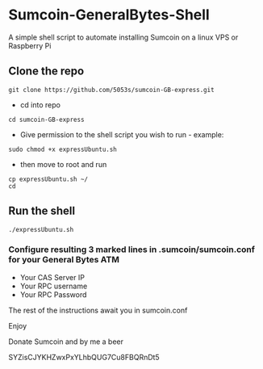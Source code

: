 # Sumcoin-GeneralBytes-Shell
A simple shell script to automate installing Sumcoin on a linux VPS or Raspberry Pi

## Clone the repo
```
git clone https://github.com/5053s/sumcoin-GB-express.git
```
* cd into repo
```
cd sumcoin-GB-express
```
* Give permission to the shell script you wish to run - example:
```
sudo chmod +x expressUbuntu.sh
```
* then move to root and run
```
cp expressUbuntu.sh ~/
cd 
```
## Run the shell
```
./expressUbuntu.sh
```

### Configure resulting 3 marked lines in .sumcoin/sumcoin.conf for your General Bytes ATM

* Your CAS Server IP
* Your RPC username
* Your RPC Password

The rest of the instructions await you in sumcoin.conf

Enjoy

Donate Sumcoin and by me a beer

SYZisCJYKHZwxPxYLhbQUG7Cu8FBQRnDt5
